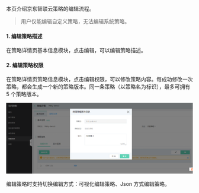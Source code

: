 本页介绍京东智联云策略的编辑流程。

> 用户仅能编辑自定义策略，无法编辑系统策略。

#### 1. 编辑策略描述

在策略详情页基本信息模块，点击编辑，可以编辑策略描述。

#### 2. 编辑策略权限

在策略详情页策略信息模块，点击编辑权限，可以修改策略内容。每成功修改一次策略，都会生成一个新的策略版本。同一条策略（以策略名为标识），最多可拥有 5 个策略版本。

![](../../../../../../image/IAM/PolicyNew/edit1.png)

编辑策略时支持切换编辑方式：可视化编辑策略、Json 方式编辑策略。

